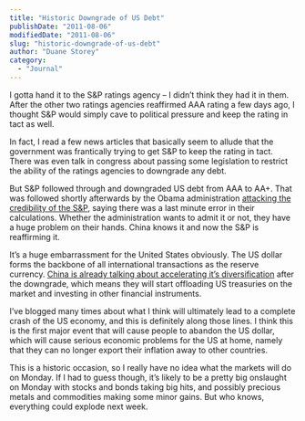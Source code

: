 ```yaml
---
title: "Historic Downgrade of US Debt"
publishDate: "2011-08-06"
modifiedDate: "2011-08-06"
slug: "historic-downgrade-of-us-debt"
author: "Duane Storey"
category:
  - "Journal"
---
```


I gotta hand it to the S&amp;P ratings agency – I didn’t think they had it in them. After the other two ratings agencies reaffirmed AAA rating a few days ago, I thought S&amp;P would simply cave to political pressure and keep the rating in tact as well.

In fact, I read a few news articles that basically seem to allude that the government was frantically trying to get S&amp;P to keep the rating in tact. There was even talk in congress about passing some legislation to restrict the ability of the ratings agencies to downgrade any debt.

But S&amp;P followed through and downgraded US debt from AAA to AA+. That was followed shortly afterwards by the Obama administration [attacking the credibility of the S&amp;P](http://www.reuters.com/article/2011/08/06/usa-rating-sp-error-idUSN1E77500420110806), saying there was a last minute error in their calculations. Whether the administration wants to admit it or not, they have a huge problem on their hands. China knows it and now the S&amp;P is reaffirming it.

It’s a huge embarrassment for the United States obviously. The US dollar forms the backbone of all international transactions as the reserve currency. [China is already talking about accelerating it’s diversification](http://www.reuters.com/article/2011/08/06/china-sp-idUSL3E7J601620110806) after the downgrade, which means they will start offloading US treasuries on the market and investing in other financial instruments.

I’ve blogged many times about what I think will ultimately lead to a complete crash of the US economy, and this is definitely along those lines. I think this is the first major event that will cause people to abandon the US dollar, which will cause serious economic problems for the US at home, namely that they can no longer export their inflation away to other countries.

This is a historic occasion, so I really have no idea what the markets will do on Monday. If I had to guess though, it’s likely to be a pretty big onslaught on Monday with stocks and bonds taking big hits, and possibly precious metals and commodities making some minor gains. But who knows, everything could explode next week.